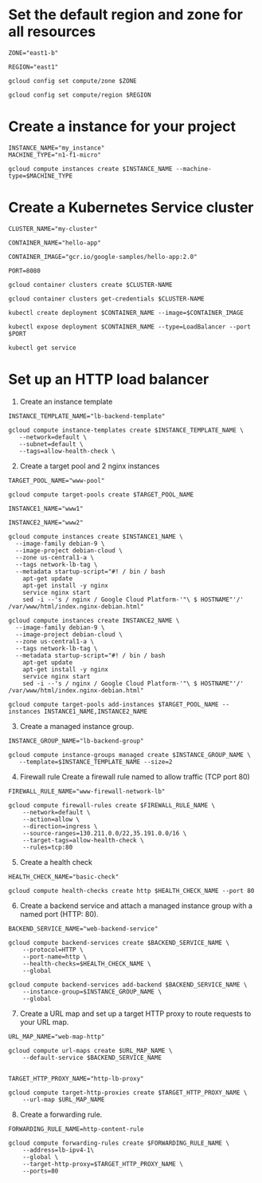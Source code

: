 # Set the default region and zone for all resources
```
ZONE="east1-b"

REGION="east1"

gcloud config set compute/zone $ZONE

gcloud config set compute/region $REGION
```

# Create a instance for your project
```
INSTANCE_NAME="my_instance"
MACHINE_TYPE="n1-f1-micro"

gcloud compute instances create $INSTANCE_NAME --machine-type=$MACHINE_TYPE
```

# Create a Kubernetes Service cluster
```
CLUSTER_NAME="my-cluster"

CONTAINER_NAME="hello-app"

CONTAINER_IMAGE="gcr.io/google-samples/hello-app:2.0"

PORT=8080

gcloud container clusters create $CLUSTER-NAME

gcloud container clusters get-credentials $CLUSTER-NAME

kubectl create deployment $CONTAINER_NAME --image=$CONTAINER_IMAGE

kubectl expose deployment $CONTAINER_NAME --type=LoadBalancer --port $PORT

kubectl get service
```

# Set up an HTTP load balancer

1. Create an instance template
```
INSTANCE_TEMPLATE_NAME="lb-backend-template"

gcloud compute instance-templates create $INSTANCE_TEMPLATE_NAME \
   --network=default \
   --subnet=default \
   --tags=allow-health-check \
```

2. Create a target pool and 2 nginx instances
```
TARGET_POOL_NAME="www-pool"

gcloud compute target-pools create $TARGET_POOL_NAME

INSTANCE1_NAME="www1"

INSTANCE2_NAME="www2"

gcloud compute instances create $INSTANCE1_NAME \
  --image-family debian-9 \
  --image-project debian-cloud \
  --zone us-central1-a \
  --tags network-lb-tag \
  --metadata startup-script="#! / bin / bash
    apt-get update
    apt-get install -y nginx
    service nginx start
    sed -i --'s / nginx / Google Cloud Platform-'"\ $ HOSTNAME"'/' /var/www/html/index.nginx-debian.html"
    
gcloud compute instances create INSTANCE2_NAME \
  --image-family debian-9 \
  --image-project debian-cloud \
  --zone us-central1-a \
  --tags network-lb-tag \
  --metadata startup-script="#! / bin / bash
    apt-get update
    apt-get install -y nginx
    service nginx start
    sed -i --'s / nginx / Google Cloud Platform-'"\ $ HOSTNAME"'/' /var/www/html/index.nginx-debian.html"
    
gcloud compute target-pools add-instances $TARGET_POOL_NAME --instances INSTANCE1_NAME,INSTANCE2_NAME
```

3. Create a managed instance group.
```
INSTANCE_GROUP_NAME="lb-backend-group"

gcloud compute instance-groups managed create $INSTANCE_GROUP_NAME \
   --template=$INSTANCE_TEMPLATE_NAME --size=2
```

4. Firewall rule Create a firewall rule named to allow traffic (TCP port 80)
```
FIREWALL_RULE_NAME="www-firewall-network-lb"

gcloud compute firewall-rules create $FIREWALL_RULE_NAME \
    --network=default \
    --action=allow \
    --direction=ingress \
    --source-ranges=130.211.0.0/22,35.191.0.0/16 \
    --target-tags=allow-health-check \
    --rules=tcp:80
```

5. Create a health check
```
HEALTH_CHECK_NAME="basic-check"

gcloud compute health-checks create http $HEALTH_CHECK_NAME --port 80
```

6. Create a backend service and attach a managed instance group with a named port (HTTP: 80).
```
BACKEND_SERVICE_NAME="web-backend-service"

gcloud compute backend-services create $BACKEND_SERVICE_NAME \
    --protocol=HTTP \
    --port-name=http \
    --health-checks=$HEALTH_CHECK_NAME \
    --global
    
gcloud compute backend-services add-backend $BACKEND_SERVICE_NAME \
    --instance-group=$INSTANCE_GROUP_NAME \
    --global
```

7. Create a URL map and set up a target HTTP proxy to route requests to your URL map.
```
URL_MAP_NAME="web-map-http"

gcloud compute url-maps create $URL_MAP_NAME \
    --default-service $BACKEND_SERVICE_NAME


TARGET_HTTP_PROXY_NAME="http-lb-proxy"

gcloud compute target-http-proxies create $TARGET_HTTP_PROXY_NAME \
    --url-map $URL_MAP_NAME
```

8. Create a forwarding rule.
```
FORWARDING_RULE_NAME=http-content-rule

gcloud compute forwarding-rules create $FORWARDING_RULE_NAME \
    --address=lb-ipv4-1\
    --global \
    --target-http-proxy=$TARGET_HTTP_PROXY_NAME \
    --ports=80
```
